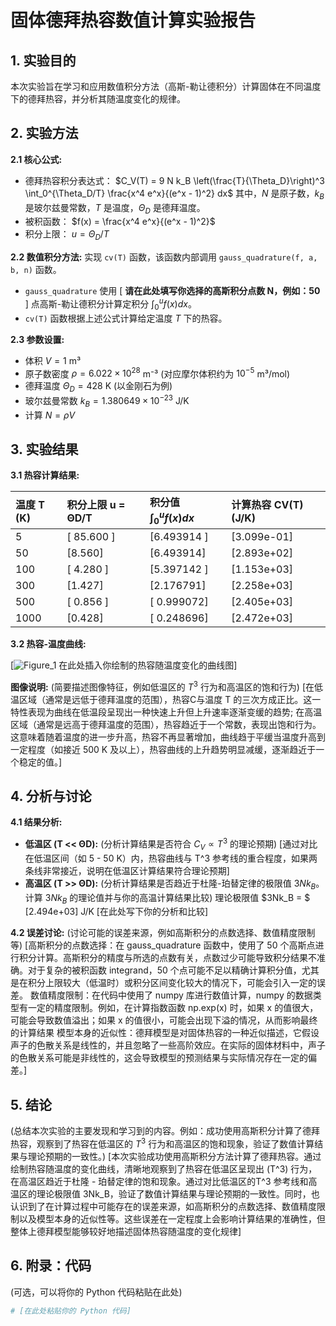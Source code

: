 # 固体德拜热容数值计算实验报告

## 1. 实验目的

本次实验旨在学习和应用数值积分方法（高斯-勒让德积分）计算固体在不同温度下的德拜热容，并分析其随温度变化的规律。

## 2. 实验方法

**2.1 核心公式:**
*   德拜热容积分表达式：
    $C_V(T) = 9 N k_B \left(\frac{T}{\Theta_D}\right)^3 \int_0^{\Theta_D/T} \frac{x^4 e^x}{(e^x - 1)^2} dx$
    其中，$N$ 是原子数，$k_B$ 是玻尔兹曼常数，$T$ 是温度，$\Theta_D$ 是德拜温度。
*   被积函数： $f(x) = \frac{x^4 e^x}{(e^x - 1)^2}$
*   积分上限： $u = \Theta_D / T$

**2.2 数值积分方法:**
实现 `cv(T)` 函数，该函数内部调用 `gauss_quadrature(f, a, b, n)` 函数。
*   `gauss_quadrature` 使用 [ **请在此处填写你选择的高斯积分点数 N，例如：50** ] 点高斯-勒让德积分计算定积分 $\int_0^u f(x) dx$。
*   `cv(T)` 函数根据上述公式计算给定温度 $T$ 下的热容。

**2.3 参数设置:**
*   体积 $V = 1$ m³
*   原子数密度 $\rho = 6.022 \times 10^{28}$ m⁻³ (对应摩尔体积约为 $10^{-5}$ m³/mol)
*   德拜温度 $\Theta_D = 428$ K (以金刚石为例)
*   玻尔兹曼常数 $k_B = 1.380649 \times 10^{-23}$ J/K
*   计算 $N = \rho V$

## 3. 实验结果

**3.1 热容计算结果:**

| 温度 T (K) | 积分上限 u = ΘD/T | 积分值 $\int_0^u f(x) dx$ | 计算热容 CV(T) (J/K) |
| :--------- | :---------------- | :------------------------ | :------------------- |
| 5          | [ 85.600  ]    | [6.493914 ]            | [3.099e-01]       |
| 50         | [8.560]    | [6.493914]            | [2.893e+02]       |
| 100        | [ 4.280  ]    | [5.397142 ]            | [1.153e+03]       |
| 300        | [1.427]    | [2.176791]            | [2.258e+03]       |
| 500        | [ 0.856 ]    | [ 0.999072]            | [2.405e+03]       |
| 1000       | [0.428]    | [ 0.248696]            | [2.472e+03]       |


**3.2 热容-温度曲线:**

[![Figure_1](https://github.com/user-attachments/assets/f4b6787f-6866-4c01-b8c2-a547a28754a6)
在此处插入你绘制的热容随温度变化的曲线图]

**图像说明:** (简要描述图像特征，例如低温区的 $T^3$ 行为和高温区的饱和行为)
[在低温区域（通常是远低于德拜温度的范围），热容C与温度 T 的三次方成正比。这一特性表现为曲线在低温段呈现出一种快速上升但上升速率逐渐变缓的趋势;
在高温区域（通常是远高于德拜温度的范围），热容趋近于一个常数，表现出饱和行为。这意味着随着温度的进一步升高，热容不再显著增加，曲线趋于平缓当温度升高到一定程度（如接近 500 K 及以上），热容曲线的上升趋势明显减缓，逐渐趋近于一个稳定的值。]

## 4. 分析与讨论

**4.1 结果分析:**
*   **低温区 (T << ΘD):** (分析计算结果是否符合 $C_V \propto T^3$ 的理论预期)
    [通过对比在低温区间（如 5 - 50 K）内，热容曲线与 T^3 参考线的重合程度，如果两条线非常接近，说明在低温区计算结果符合理论预期]
*   **高温区 (T >> ΘD):** (分析计算结果是否趋近于杜隆-珀替定律的极限值 $3Nk_B$。计算 $3Nk_B$ 的理论值并与你的高温计算结果比较)
    理论极限值 $3Nk_B = $ [2.494e+03] J/K
    [在此处写下你的分析和比较]

**4.2 误差讨论:**
(讨论可能的误差来源，例如高斯积分的点数选择、数值精度限制等)
[高斯积分的点数选择：在 gauss_quadrature 函数中，使用了 50 个高斯点进行积分计算。高斯积分的精度与所选的点数有关，点数过少可能导致积分结果不准确。对于复杂的被积函数 integrand，50 个点可能不足以精确计算积分值，尤其是在积分上限较大（低温时）或积分区间变化较大的情况下，可能会引入一定的误差。
数值精度限制：在代码中使用了 numpy 库进行数值计算，numpy 的数据类型有一定的精度限制。例如，在计算指数函数 np.exp(x) 时，如果 x 的值很大，可能会导致数值溢出；如果 x 的值很小，可能会出现下溢的情况，从而影响最终的计算结果
模型本身的近似性：德拜模型是对固体热容的一种近似描述，它假设声子的色散关系是线性的，并且忽略了一些高阶效应。在实际的固体材料中，声子的色散关系可能是非线性的，这会导致模型的预测结果与实际情况存在一定的偏差。]

## 5. 结论

(总结本次实验的主要发现和学习到的内容。例如：成功使用高斯积分计算了德拜热容，观察到了热容在低温区的 $T^3$ 行为和高温区的饱和现象，验证了数值计算结果与理论预期的一致性。)
[本次实验成功使用高斯积分方法计算了德拜热容。通过绘制热容随温度的变化曲线，清晰地观察到了热容在低温区呈现出 \(T^3\) 行为，在高温区趋近于杜隆 - 珀替定律的饱和现象。通过对比低温区的T^3 参考线和高温区的理论极限值 3Nk_B，验证了数值计算结果与理论预期的一致性。同时，也认识到了在计算过程中可能存在的误差来源，如高斯积分的点数选择、数值精度限制以及模型本身的近似性等。这些误差在一定程度上会影响计算结果的准确性，但整体上德拜模型能够较好地描述固体热容随温度的变化规律]

## 6. 附录：代码

(可选，可以将你的 Python 代码粘贴在此处)

```python
# [在此处粘贴你的 Python 代码]
```
